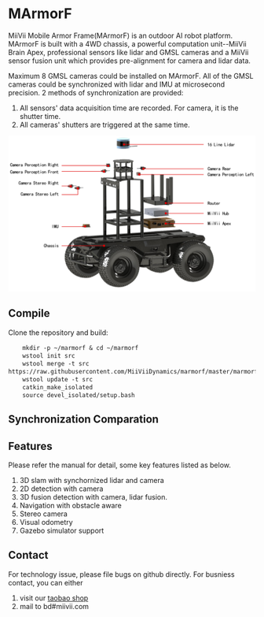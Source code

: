 # MArmorF

MiiVii Mobile Armor Frame(MArmorF) is an outdoor AI robot platform. MArmorF is built with a 4WD chassis, a powerful computation unit--MiiVii Brain Apex, professional sensors like lidar and GMSL cameras and a MiiVii sensor fusion unit which provides pre-alignment for camera and lidar data. 

Maximum 8 GMSL cameras could be installed on MArmorF. All of the GMSL cameras could be synchronized with lidar and IMU at microsecond precision. 2 methods of synchronization are provided:

1. All sensors' data acquisition time are recorded. For camera, it is the shutter time. 
2. All cameras' shutters are triggered at the same time.

<p align="center">
<img src="images/marmorf.png" width="800" >
</p>

## Compile
Clone the repository and build:
```
    mkdir -p ~/marmorf & cd ~/marmorf
    wstool init src
    wstool merge -t src https://raw.githubusercontent.com/MiiViiDynamics/marmorf/master/marmorf.rosinstall
    wstool update -t src
    catkin_make_isolated
    source devel_isolated/setup.bash
```

## Synchronization Comparation

## Features
Please refer the manual for detail, some key features listed as below.
1. 3D slam with synchornized lidar and camera
2. 2D detection with camera
3. 3D fusion detection with camera, lidar fusion.
4. Navigation with obstacle aware
5. Stereo camera
6. Visual odometry
7. Gazebo simulator support


## Contact
For technology issue, please file bugs on github directly.
For busniess contact, you can either 
1. visit our [taobao shop](https://shop324175547.taobao.com/?spm=a230r.7195193.1997079397.2.3154636cYGG7Vj)
2. mail to bd#miivii.com

